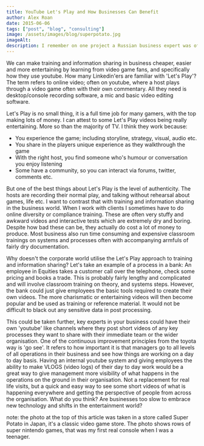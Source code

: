 ```yaml
---
title: YouTube Let's Play and How Businesses Can Benefit
author: Alex Roan
date: 2015-06-06
tags: ["post", "blog", "consulting"]
image: /assets/images/blog/superpotato.jpg
imageAlt:
description: I remember on one project a Russian business expert was offended by an Indian consultant shaking his head in disagreement. The Russian person didn't know that in India a certain shaking of the head indicates 'I am listening'. In another project in Morocco a user requirement was almost missed because a local expert was ashamed to tell a foreigner that a donkey was a transportation type that needed to be programmed into the process and system.
---
```


We can make training and information sharing in business cheaper, easier and more entertaining by learning from video game fans, and specifically how they use youtube. How many Linkedin'ers are familiar with 'Let's Play'? The term refers to online video; often on youtube, where a host plays through a video game often with their own commentary. All they need is desktop/console recording software, a mic and basic video editing software.

Let's Play is no small thing, it is a full time job for many gamers, with the top making lots of money. I can attest to some Let's Play videos being really entertaining. More so than the majority of TV. I think they work because:

- You experience the game; including storyline, strategy, visual, audio etc.
- You share in the players unique experience as they walkthrough the game
- With the right host, you find someone who's humour or conversation you enjoy listening
- Some have a community, so you can interact via forums, twitter, comments etc.

But one of the best things about Let's Play is the level of authenticity. The hosts are recording their normal play, and talking without rehearsal about games, life etc. I want to contrast that with training and information sharing in the business world. When I work with clients I sometimes have to do online diversity or compliance training. These are often very stuffy and awkward videos and interactive tests which are extremely dry and boring. Despite how bad these can be, they actually do cost a lot of money to produce. Most business also run time consuming and expensive classroom trainings on systems and processes often with accompanying armfuls of fairly dry documentation.

Why doesn't the corporate world utilise the Let's Play approach to training and information sharing? Let's take an example of a process in a bank: An employee in Equities takes a customer call over the telephone, check some pricing and books a trade. This is probably fairly lengthy and complicated and will involve classroom training on theory, and systems steps. However, the bank could just give employees the basic tools required to create their own videos. The more charismatic or entertaining videos will then become popular and be used as training or reference material. It would not be difficult to black out any sensitive data in post processing.

This could be taken further, key experts in your business could have their own 'youtube' like channels where they post short videos of any key processes they want to share with their immediate team or the wider organisation. One of the continuous improvement principles from the toyota way is 'go see'. It refers to how important it is that managers go to all levels of all operations in their business and see how things are working on a day to day basis. Having an internal youtube system and giving employees the ability to make VLOGS (video logs) of their day to day work would be a great way to give management more visibility of what happens in the operations on the ground in their organisation. Not a replacement for real life visits, but a quick and easy way to see some short videos of what is happening everywhere and getting the perspective of people from across the organisation. What do you think? Are businesses too slow to embrace new technology and shifts in the entertainment world?

note: the photo at the top of this article was taken in a store called Super Potato in Japan, it's a classic video game store. The photo shows rows of super nintendo games, that was my first real console when I was a teenager.

